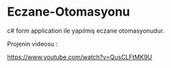 # Eczane-Otomasyonu
c# form application ile yapılmış eczane otomasyonudur.

Projenin videosu :

https://www.youtube.com/watch?v=QusCLFtMK9U
